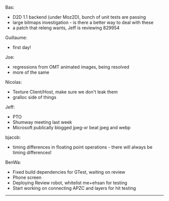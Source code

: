Bas:
* D2D 1.1 backend (under Moz2D), bunch of unit tests are passing
* large bitmaps investigation - is there a better way to deal with these
* a patch that releng wants, Jeff is reviewing 829954

Guillaume:
* first day!

Joe:
* regressions from OMT animated images, being resolved
* more of the same

Nicolas:
* Texture Client/Host, make sure we don't leak them
* gralloc side of things

Jeff:
* PTO
* Shumway meeting last week
* Microsoft publically blogged jpeg-xr beat jpeg and webp

bjacob:
* timing differences in floating point operations - there will always be timing differences!

BenWa:
* Fixed build dependencies for GTest, waiting on review
* Phone screen
* Deploying Review robot, whitelist me+ehsan for testing
* Start working on connecting APZC and layers for hit testing

________________


